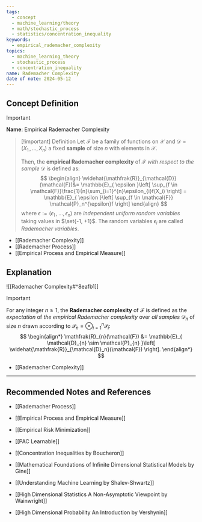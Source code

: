```yaml
---
tags:
  - concept
  - machine_learning/theory
  - math/stochastic_process
  - statistics/concentration_inequality
keywords:
  - empirical_rademacher_complexity
topics:
  - machine_learning_theory
  - stochastic_process
  - concentration_inequality
name: Rademacher Complexity
date of note: 2024-05-12
---
```


## Concept Definition

>[!important]
>**Name**: Empirical Rademacher Complexity

>[!important] Definition
>Let $\mathcal{F}$ be a family of functions on $\mathcal{X}$ and $\mathcal{D} = (X_1 \,{,}\ldots{,}\, X_n)$ a fixed **sample** of size $n$ with elements in $\mathcal{X}$. 
>
>Then, the **empirical Rademacher complexity** of $\mathcal{F}$ *with respect to the sample* $\mathcal{D}$ is defined as:
>$$
> \begin{align}
> \widehat{\mathfrak{R}}_{\mathcal{D}}(\mathcal{F})&= \mathbb{E}_{ \epsilon }\left[ \sup_{f \in \mathcal{F}}\frac{1}{n}\sum_{i=1}^{n}\epsilon_{i}f(X_i) \right]   = \mathbb{E}_{ \epsilon }\left[ \sup_{f \in \mathcal{F}} \mathcal{P}_n^{\epsilon}f  \right]
> \end{align}
>$$ 
> where $\epsilon := (\epsilon_1 \,{,}\ldots{,}\,\epsilon_n)$ are *independent uniform random variables* taking values in $\set{-1, +1}$. The random variables $\epsilon_i$ are called *Rademacher variables*.

- [[Rademacher Complexity]]
- [[Rademacher Process]]
- [[Empirical Process and Empirical Measure]]



## Explanation

![[Rademacher Complexity#^8eafb1]]

>[!important]
>For any integer $n \ge 1$, the **Rademacher complexity** of $\mathcal{F}$ is defined as the *expectation* of *the empirical Rademacher complexity* over *all samples* $\mathcal{D}_n$ of size $n$ drawn according to $\mathcal{P}_{n} = \otimes_{i=1}^n\mathcal{P}_i$:
>$$
> \begin{align*}
> \mathfrak{R}_{n}(\mathcal{F}) &= \mathbb{E}_{ \mathcal{D}_{n} \sim \mathcal{P}_{n} }\left[  \widehat{\mathfrak{R}}_{\mathcal{D}_n}(\mathcal{F}) \right].
> \end{align*}
>$$ 

- [[Rademacher Complexity]]


-----------
##  Recommended Notes and References



- [[Rademacher Process]]
- [[Empirical Process and Empirical Measure]]

- [[Empirical Risk Minimization]]
- [[PAC Learnable]]

- [[Concentration Inequalities by Boucheron]]
- [[Mathematical Foundations of Infinite Dimensional Statistical Models by Gine]]
- [[Understanding Machine Learning by Shalev-Shwartz]]
- [[High Dimensional Statistics A Non-Asymptotic Viewpoint by Wainwright]]
- [[High Dimensional Probability An Introduction by Vershynin]]
